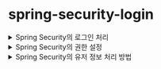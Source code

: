 # spring-security-login

<details>
<summary>Spring Security의 로그인 처리</summary>

## 0. 개요

Spring Security로 로그인 기능을 구현하면 많은 이점이 있다.

1. 세션의 처리를 자동으로 해주고, 그 세션을 통해 유저의 정보를 파싱할 수 있다.
2. 보안적인 처리를  스프링 시큐리티에 의존하여 편하게 작업할 수 있다.
3. 권한 저리 처리를 스프링 시큐리티에 의존하여 편하게 작업할 수 있다. 

이 외에도 계정 만료 처리, 비밀번호 만료 처리 등 많은 처리를 손쉽게 할 수 있도록 도와주지만, 셋팅이 조금 복잡하고 어려운 것들이 많다.
그래서 그러한 것들을 하나씩 정리해보려고 한다.

## 1. Spring Security의 Login Config 셋팅

```java
public class SecurityConfig {
    /**
     * Spring Security에 대한 기본적인 설정을 정의하는 메서드입니다.
     * 이 메서드는 SecurityFilterChain을 생성하여 반환하는 Bean으로 등록됩니다.
     *
     * @param http HttpSecurity 객체, Spring Security 설정을 구성하기 위한 메서드가 제공됩니다.
     * @return SecurityFilterChain 객체, Spring Security 필터 체인을 나타냅니다.
     * @throws Exception HttpSecurity 구성 중에 발생할 수 있는 예외
     */
    @Bean
    public SecurityFilterChain filterChain(HttpSecurity http) throws Exception {
        return http
                    .csrf()
                .and()
                    .authorizeRequests()
                    .antMatchers("/admin").hasRole("ADMIN")
                    .antMatchers("/**").permitAll()
                .and()
                    .formLogin()
                    .loginPage("/login")
                    .loginProcessingUrl("/login")
                    .defaultSuccessUrl("/")
                .and()
                    .logout()
                    .logoutUrl("/logout")
                    .logoutSuccessUrl("/login")
                .and()
                    .build();

        // `csrf()`: CSRF(Cross-Site Request Forgery)에 대한 설정을 활성화합니다.
        // `authorizeRequests()`: 요청에 대한 접근 권한 설정을 시작합니다.
        // `antMatchers("/admin").hasRole("ADMIN")`: '/admin' 경로에 접근하기 위해 'ADMIN' 권한이 필요합니다.
        // `antMatchers("/**").permitAll()`: 모든 경로에 대한 접근을 허용합니다.
        // `formLogin()`: 폼 로그인에 관한 설정을 시작합니다.
        // 'loginPage("/login")' 로그인 페이지를 설정합니다 (Get 요청)
        // `loginProcessingUrl("/login")`: 로그인 처리를 담당하는 URL을 설정합니다. (Post 요청)
        // `defaultSuccessUrl("/")`: 로그인 성공 후 사용자를 리디렉션할 기본 URL을 설정합니다.
        // `logout()`: 로그아웃에 관한 설정을 시작합니다.
        // `logoutUrl("/logout")`: 로그아웃 처리를 담당하는 URL을 설정합니다.
        // `logoutSuccessUrl("/login")`: 로그아웃 성공 후 사용자를 리디렉션할 URL을 설정합니다.
        // `build()`: SecurityFilterChain을 빌드하여 반환합니다.
    }
```


위에 주석으로 다 달아두었지만 다시 설명을 한다.

예전에는 `WebSecurityConfigurerAdapter` 를 상속 받아서 오버라이딩으로 구현했으나, 현재는 빈으로 구현하고 있다.

![스크린샷 2023-06-01 오후 9 08 09](https://github.com/GiLik154/spring-security-login/assets/118507239/12347f31-d50b-4760-a3ec-b1b595870d57)

상세 정보에 들어가면 주석에 Bean으로 등록하는 방법을 친절하게 잘 적어뒀다.
쉽게 설명하면 and()가 하나의 괄호 라고 생각을 하면 편할 것 같다.
예시를 들어 

```java
								.and()
                    .formLogin()
                    .loginPage("/login")
                    .loginProcessingUrl("/login")
                    .defaultSuccessUrl("/")
                .and()
                    .logout()
                    .logoutUrl("/logout")
                    .logoutSuccessUrl("/login")
```

`formLogin()` 의 처리가 끝나면 and로 괄호를 닫고 `.logout()` 로 새로 괄호를 열어 코딩을 하는 느낌이었다. 따라서 위와 같이 줄을 정리해놓은면 가독성이 더 좋을 것 같다.

나의 셋팅을 하나씩 살펴보면
CSRF을 사용하고
”/admin” 사이트에는 ADMIN이라는 등급을 가지고 있는 유저만 접근이 가능하며
그 외 사이트는 모든 사람이 접근이 가능한다.
로그인 사이트는 “/login” 을 사용하며, 성공하면 “/”로 이동한다.
로그아웃 사이트는 “/logout”을 사용하며 로그아웃에 성공하면 “/login”으로 이동한다.

위와 같은 셋팅을 지니고 있다.

이후에 셋팅을 해야 하는 부분을 UserDetails부분이다.

## 2. Spring Security의 UserDetails셋팅

![무제](https://github.com/GiLik154/spring-security-login/assets/118507239/be23fd51-940f-4f96-a7e1-baed17fda53c)

위와 같이 설정을 하면 된다.
각 메소드는 주석을 달아놓았다.

여기서 우리가 주의깊게 봐야하는 부분이 몇 군대 있는데

![스크린샷 2023-06-01 오후 9 21 21](https://github.com/GiLik154/spring-security-login/assets/118507239/3955e0fd-1ed1-48f5-9d14-ba19a6348ea3)

우선 User을 가지고 있어야만 생성될 수 있도록 생성자를 만드는 부분이 필수적이다.
이 User의 정보를 가지고 검증을 하기 때문이다.

![Untitled (2)](https://github.com/GiLik154/spring-security-login/assets/118507239/cda151a9-bbbb-46fa-af6c-2a6fa326d0bd)

이런식으로 Password와 username을 반환해주어야 인증을 할 수 있다.
위에는 유저의 등급을 확인하는 구간도 있는데, 그 쪽은 이따 등급에 관해서 이야기를 할 때 설명하도록 하겠다.
자 이쯤에서 나는 궁금한 것이 생겼다.
대체 어떻게 저 user을 가지고 오는거지…?
우선 

## 3. Spring Security의 UserDetailsService셋팅

![Untitled (3)](https://github.com/GiLik154/spring-security-login/assets/118507239/10518d51-4634-46e9-bab6-b5c6e7b38c88)

`UserDetailsService`를 구현하면 위와 같은 형식으로 작성하게 된다.
UserDetails를 상속받은 `UserDetailsImp`를 리턴해주어야 한다.
여기서 각 ORM에 따라 조금은 다른 방식으로 처리가 될 것이다.
꼭 User을 반환할 필요는 없지만, 우리는 객체 지향 언어인 자바를 하고 있기에, 객체를 반환해주는 쪽으로 작업을 했다.

아니 대체 어디서 거쳐서 여기로 오는건가.. 싶었다.

## 4. Spring Security의 로그인 처리 로직?

![Untitled (4)](https://github.com/GiLik154/spring-security-login/assets/118507239/58c69055-89f2-42db-9d0b-a488ea56f3ab)

위의 코드에서 `DaoAuthenticationProvider` 에서 오는거였다.
`AuthenticationProcessingFilter` ****에서 username과 password를 받아 

`UsernamePasswordAuthenticationToken` 토큰 객체를 만들고
`AuthenticationManager` 에 전달된다. 이후 순차적으로 인증 처리를 진행 한다.

`DaoAuthenticationProvider` 에서는 `UserDetailsService` 를 사용해서 사용자 정보를 가지고 오고, `UserDetailsService` 는 username을 통해 `UserDetails` 를 반환한다. 반환된 `UserDetails`를 통해 

`DaoAuthenticationProvider` 는 비밀번호를 비교하여 인증 후에 `Authentication` 를 반환하고, 
*(정확히는 `DaoAuthenticationProvider` 부모인 `AbstractUserDetailsAuthenticationProvider` 에서 반환되는 것 같다.)*
`SecurityContextHolder`에 전달된다. 

즉, 로그인의 대부분의 처리는 `DaoAuthenticationProvider` 에서 처리가 된다는 이야기이다. 

## 5. 주저리 주저리

공부하면서 머리 깨지는 줄 알았다. 보면서 스프링 시큐리티 코드가 아름답다고 생각이 들기도 했다. 언젠가는 저런 코드를 내가 작성할 수 있을까? 라는 생각도 많이 들었고, 생각보다 시큐리티 코드가 굉장히 광범위하고 넓었다.
시큐리티를 공부하면 정말 공부할 게 많다는 이야기를 들었는데, 실제로 공부해보니 그 양이 어마어마 했다.
심지어 왜? 작동하는지에 대해서 의문을 가지는 사람조차 많지 않아 정보를 찾는데에 어려움이 많이 있었다.
내가 조사한 자로들이 여러분들게 조금이나마 도움이 되었으면 좋겠고, 더 나은 문서를 작업하기 위해 노력해보도록 하겠습니다.

  
</details>
 
  
<details>
<summary>Spring Security의 권한 설정</summary>
  
  ## 0. 개요

스프링 시

Spring Security의 권한을 이용하면 다양한 것을 쉽게 사용이 가능하다.
예를 들면 Admin 사이트에 권한이 없으면 접근하지 못하는 경우 등이 그렇다.

## 1. Spring Security의 Login Config 셋팅

  ![Untitled (2)](https://github.com/GiLik154/spring-security-login/assets/118507239/f1decf60-67a6-46e3-8aee-99e0b560cc96)

  ![Untitled (3)](https://github.com/GiLik154/spring-security-login/assets/118507239/16442a14-99ba-4e41-962d-dc999c483e63)


자세한 설명은 로그인에 관해서 적어놓은 글에 적어두었습니다.
위의 링크는 테스트를 위하여 설정하였습니다.

## 2. Enum 셋팅

![Untitled (4)](https://github.com/GiLik154/spring-security-login/assets/118507239/180f6b4b-e78b-44af-be8d-1a79d915b946)

테스틀 위하여 3가지 단계를 설정하였습니다.
또한 Spring Security의 경우 ROLE_이라는 접두사가 붙어야 하기 때문에 Get메소에 
`return "ROLE_" + name();` 와 같이 설정하였습니다.

ROLE_을 생략하고 싶다면

![Untitled (5)](https://github.com/GiLik154/spring-security-login/assets/118507239/bd4f2b3c-fea6-49ee-be99-a9e368a2eaa9)

위와 같이 `hasAnyAuthority` 를 사용하면 되긴한다.
하지만 스프링 시큐리티의 기본 로직은 ROLE_ 을 사용하기 때문에 권장하지는 않는 방법인 듯 하다.

## 3. UserDetails 셋팅

![Untitled (6)](https://github.com/GiLik154/spring-security-login/assets/118507239/6b7b9ab3-3096-4297-91e2-11e80c9c6a91)

이후 위와 같은 방식으로 사용자의 등급을 넣어주어야 한다.

![Untitled (7)](https://github.com/GiLik154/spring-security-login/assets/118507239/650a060c-51ad-4512-865b-de97f6c06f0c)

로그인을 하고 디버깅을 찍어보면 아래와 같이 정보들이 잘 들어가는 것을 볼 수 있다.

## 4-0 init

![Untitled (8)](https://github.com/GiLik154/spring-security-login/assets/118507239/cea82e00-eb4e-45d5-a88a-27b36bfc381c)

2개의 계정을 준비했고

![Untitled (9)](https://github.com/GiLik154/spring-security-login/assets/118507239/ce6b795e-0649-4241-932f-9b80776e4e56)

2개의 사이트를 준비하였다.

## 4-1 USER등급의 사이트 접속

우선 유저로 접속을 하면
  
<img width="421" alt="Untitled (10)" src="https://github.com/GiLik154/spring-security-login/assets/118507239/6abd6dba-bf1b-4899-9361-b5f11ccd0b3c">


user 사이트에는 접속이 잘 되나, 

<img width="464" alt="Untitled (11)" src="https://github.com/GiLik154/spring-security-login/assets/118507239/fd62ace0-31de-4dec-b9f7-de0aeee7fefb">

admin 사이트에는 접속이 안되는 것을 볼 수 있다. 

## 4-2 ADMIN 등급의 사이트 접속

admin의 경우는 user사이트에도 접속이 되고

<img width="446" alt="Untitled (12)" src="https://github.com/GiLik154/spring-security-login/assets/118507239/5abceb46-99dc-48dd-9b00-b85b7b3485d0">

admin 사이트에도 접속이 잘 되는것을 볼 수 있다.

<img width="456" alt="Untitled (13)" src="https://github.com/GiLik154/spring-security-login/assets/118507239/0fdf37b5-31c6-4be1-8534-cd08cc5050b4">

## 5. 결론

위와 같이 스프링 시큐리티의 권한을 이용하면 쉽게 사이트 별 접속 권한을 설정해 줄 수 있고
손 쉽게 코딩을 진행할 수 있다.
원래라면 인터셉터나 필터를 통해 우리가 구현해주어야 하는 부분을 쉽게 구현할 수 있다는 장점이 있다.
단점으로는 구현하는 것이 조금 까다롭고, `UserDetails` 을 필수로 구현을 하다 보니 개개인의 코딩 스타일에 맞지 않는 경우도 있을 수 있다는 생각이 든다.
하지만 편리하고 강력한 기능인 것을 확실하니, 알고 있다면 도움이 많이 될 것이라고 생각했다.
  
  
  
  
  
</details>

<details>
<summary>Spring Security의 유저 정보 처리 방법</summary>
  ## 0. 개요

Spring Security의 로그인 기능을 이용하면 유저의 정보를 받아오는 것이 매우 편해진다.
`UserDetails`의 정보를 알아서 파싱해주기 때문이다.
어떤식으로 파싱이되고, 어떻게 하면 정보들을 읽어올 수 있는지에 대해서 알아보려고 한다.

## 1. Spring Security의 처리 방법?

Spring Security는 세션을 사용하는 방법으로 로그인 처리를 진행한다.

![Untitled (14)](https://github.com/GiLik154/spring-security-login/assets/118507239/81adbf9d-2bcc-453d-b18d-6edd9759d15f)

로그인을 시도하면 JSESSIONID를 이렇게 반환하는것을 알 수 있다.
이것이 세션 키라는 것을 대부분의 사람들은 다 알고 있을 것이다.

![Untitled (15)](https://github.com/GiLik154/spring-security-login/assets/118507239/1792cd11-5915-4ab7-95c8-b0e903c4e2b1)

세션을 뜯어보기 위해서 위와 같은 코드를 작성했다.

![Untitled (16)](https://github.com/GiLik154/spring-security-login/assets/118507239/53fd63fd-79a3-4d2c-b2ba-bdfbea5cde4b)

`SPRING_SECURITY_CONTEXT` 를 통해서 `SecurityContext` 를 받아올 수 있고,
`SecurityContext` 안에는 `Authentication` 가 있는 것을 확인할 수 있다.
`Authentication` 의 안에는 `getPrincipal`룰 통해 `userDetailsImpl` 를 받아올 수 있는 것을 확인할 수 있다.
`userDetailsImpl` 은 우리가 이전에도 본 것 처럼 유저의 정보가 담겨있다.

`userDetailsImpl.getUsername()` 를 하면 이제 로그인 한 유저의 이름을 받아올 수 있게 된다.

위의 로직을 위해 세션을 보내주는 곳은

![Untitled (17)](https://github.com/GiLik154/spring-security-login/assets/118507239/867f7fca-32eb-4e47-bb3e-f6e546d239cb)

이곳이었다. 이곳에서 로직을 살펴보니
  
![Untitled (18)](https://github.com/GiLik154/spring-security-login/assets/118507239/2df6bfc0-563d-4bd9-8dd8-a8e2fca93a59)

위와 같은 로직을 실행 후에 `httpSession.setAttribute(springSecurityContextKey, context);` 를 하는 것을 살펴볼 수 있었다.

하지만 이렇게 매번 세션을 파싱해서 하는 방법은 너무 귀찮고 복잡하고 세션의 name을 외워야 하는 불상사가 있다. 이것을 해결해주기 위해서 스프링 부트는 2가지 방법을 더 제시해주고 있다.

## 2. Spring Boot에서 권하는 방법은?

![Untitled (19)](https://github.com/GiLik154/spring-security-login/assets/118507239/7688bd6c-0e40-4f51-8172-855455ca9521)

우선 2가지를 전체적으로 보면 이 차이이다.

`SecurityContextHolder`를 통해 `Authentication` 를 받아오거나
`Authentication` 를 매개 변수로 받아올 수 있다.

이것은 취향에 따라 다르지만, 결국 똑같이 작동한다는 것을 알 수 있다.
어느 쪽을 선택 하는 것이 가독성이 더 좋은지에 따라는 사람마다 다를 것이다.

## 3. User의 다른 정보를 가지고 오고 싶은데?

이건 아주 쉽다. 내가 구현한 `UserDetails` 에 get메소드만 더 넣어주면 된다.

![Untitled (20)](https://github.com/GiLik154/spring-security-login/assets/118507239/de6f8a25-680d-43f1-82aa-f21d1f352b93)

위와 같은 방식으로 말이다.
단 주의해야 할 점은, 보안적인 요소를 신경써서 어디까지 우리가 의존해도 될까? 를 고민하면 될 것 같다.

## 4. 결론

Spring Security에서 로그인을 하고 유저 정보를 읽어오는 로직이 궁금했다.
그래서 많이 찾아봤지만, 세션을 이용한다는 것을 빼고 어떤식으로 작동하는지에 대한 설명은 많지 않았다.
세션을 어디서 보내고, 어떤 이름으로 보내고 어떤 로직들이 처리가 되어야 하는지에 대한 내용이 많지 않아
조사하는데 시간이 조금 많이 걸렸다.
하지만 이렇게 조사하고 나니 조금 속이 시원하긴 하지만, 정말 복잡하게 얽혀있는 로직이라는 생각이 들었다.
이것을 알고 있다고 하여서 도움이 많이 되진 않겠지만, 그래도 나 처럼 궁금한 사람들에게는 도움이 되었으면 좋겠다.

</details>
